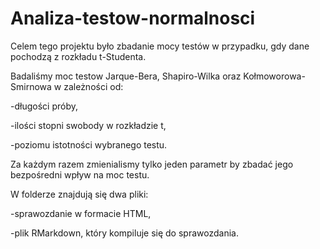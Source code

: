 # Analiza-testow-normalnosci

Celem tego projektu było zbadanie mocy testów w przypadku, gdy dane pochodzą z rozkładu t-Studenta.

Badaliśmy moc testow Jarque-Bera, Shapiro-Wilka oraz Kołmoworowa-Smirnowa w zależności od:

-długości próby,

-ilości stopni swobody w rozkładzie t,

-poziomu istotności wybranego testu.

Za każdym razem zmienialismy tylko jeden parametr by zbadać jego bezpośredni wpływ na moc testu.

W folderze znajdują się dwa pliki:

-sprawozdanie w formacie HTML,

-plik RMarkdown, który kompiluje się do sprawozdania.
